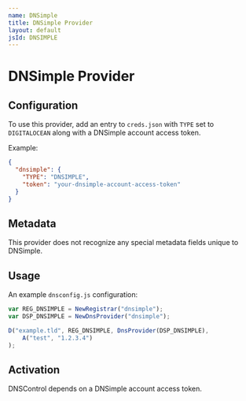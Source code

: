 ```yaml
---
name: DNSimple
title: DNSimple Provider
layout: default
jsId: DNSIMPLE
---
```

# DNSimple Provider
## Configuration

To use this provider, add an entry to `creds.json` with `TYPE` set to `DIGITALOCEAN`
along with a DNSimple account access token.

Example:

```json
{
  "dnsimple": {
    "TYPE": "DNSIMPLE",
    "token": "your-dnsimple-account-access-token"
  }
}
```

## Metadata
This provider does not recognize any special metadata fields unique to DNSimple.

## Usage
An example `dnsconfig.js` configuration:

```js
var REG_DNSIMPLE = NewRegistrar("dnsimple");
var DSP_DNSIMPLE = NewDnsProvider("dnsimple");

D("example.tld", REG_DNSIMPLE, DnsProvider(DSP_DNSIMPLE),
    A("test", "1.2.3.4")
);
```

## Activation
DNSControl depends on a DNSimple account access token.
